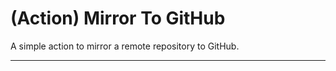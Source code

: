 # (Action) Mirror To GitHub

A simple action to mirror a remote repository to GitHub.

----
[//]: # ( vim: set ts=4 sw=4 et cindent tw=80 ai si syn=markdown ft=markdown: )
